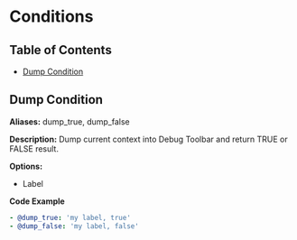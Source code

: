 Conditions
==========

Table of Contents
-----------------
 - [Dump Condition](#dump-condition)

Dump Condition
--------------

**Aliases:** dump_true, dump_false

**Description:** Dump current context into Debug Toolbar and return TRUE or FALSE result.

**Options:**
 - Label

**Code Example**

```yml
- @dump_true: 'my label, true'
- @dump_false: 'my label, false'
```
